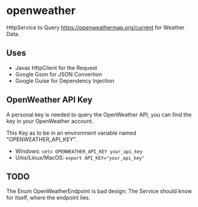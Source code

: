# openweather

HttpService to Query https://openweathermap.org/current for Weather Data.

## Uses

- Javas HttpClient for the Request
- Google Gson for JSON Convertion
- Google Guise for Dependency Injection

## OpenWeather API Key

A personal key is needed to query the OpenWeather API, you can find the key in your OpenWeather account.

This Key as to be in an environment variable named "OPENWEATHER_API_KEY".

- Windows: `setx OPENWEATHER_API_KEY your_api_key`
- Unix/Linux/MacOS: `export API_KEY="your_api_key"`

## TODO

The Enum OpenWeatherEndpoint is bad design:
The Service should know for itself, where the endpoint lies.